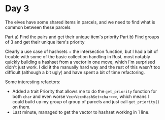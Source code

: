 # Day 3

The elves have some shared items in parcels, and we need to find what is common
between these parcels

Part a) Find the pairs and get their unique item's priority
Part b) Find groups of 3 and get their unique item's priority

Clearly a use case of hashsets + the intersection function, but I had a bit of
trouble with some of the basic collection handling in Rust, most notably quickly
building a hashset from a vector in one move, which I'm surprised didn't just
work. I did it the manually hard way and the rest of this wasn't too difficult
(although a bit ugly) and have spent a bit of time refactoring.

Some interesting refactors:

- Added a trait Priority that allows me to do the `get_priority` function for
  both `char` and even worse `Vec<Vec<HashSet<char>>>`, which means I could
  build up my group of group of parcels and just call `get_priority()` on them.
- Last minute, managed to get the vector to hashset working in 1 line.
